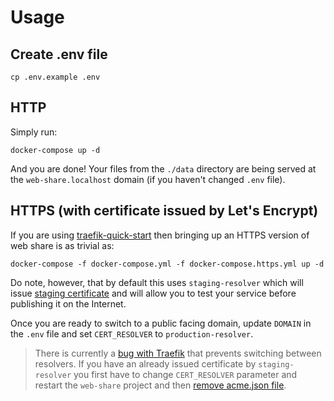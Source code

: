 # Usage

## Create .env file

```
cp .env.example .env
```

## HTTP

Simply run:

```
docker-compose up -d
```

And you are done! Your files from the `./data` directory are being served
at the `web-share.localhost` domain (if you haven't changed `.env` file).

## HTTPS (with certificate issued by Let's Encrypt)

If you are using [traefik-quick-start](https://github.com/lexuzieel/traefik-quick-start)
then bringing up an HTTPS version of web share is as trivial as:

```
docker-compose -f docker-compose.yml -f docker-compose.https.yml up -d
```

Do note, however, that by default this uses `staging-resolver` which will issue
[staging certificate](https://letsencrypt.org/docs/staging-environment/) and
will allow you to test your service before publishing it on the Internet.

Once you are ready to switch to a public facing domain, update `DOMAIN` in the 
`.env` file and set `CERT_RESOLVER` to `production-resolver`.

> There is currently a [bug with Traefik](https://github.com/traefik/traefik/issues/8633)
> that prevents switching between resolvers. If you have an already issued
> certificate by `staging-resolver` you first have to change `CERT_RESOLVER`
> parameter and restart the `web-share` project and then
> [remove acme.json file](https://github.com/lexuzieel/traefik-quick-start/blob/master/README.md#installation).
